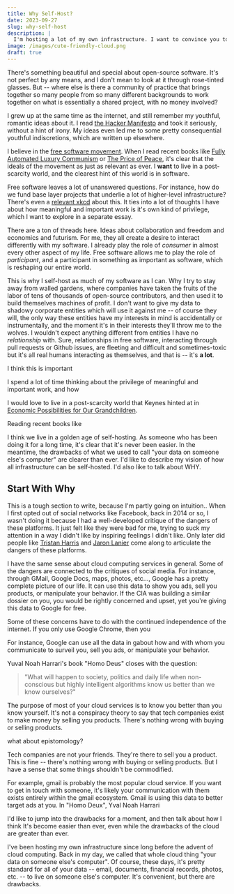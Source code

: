 ```yaml
---
title: Why Self-Host?
date: 2023-09-27
slug: why-self-host
description: |
  I'm hosting a lot of my own infrastructure. I want to convince you to do the same.
image: /images/cute-friendly-cloud.png
draft: true
---
```


There's something beautiful and special about open-source software.
It's not perfect by any means, and I don't mean to look at it through rose-tinted glasses.
But -- where else is there a community of practice that brings together so many people from so many different backgrounds to work together on what is essentially a shared project, with no money involved?

I grew up at the same time as the internet, and still remember my youthful, romantic ideas about it.
I read [the Hacker Manifesto](https://www.askapache.com/hacking/hacker-manifesto/) and took it seriously, without a hint of irony.
My ideas even led me to some pretty consequential youthful indiscretions, which are written up elsewhere.

I believe in the [free software movement](https://en.wikipedia.org/wiki/Free_software_movement).
When I read recent books like [Fully Automated Luxury Communism](https://en.wikipedia.org/wiki/Fully_Automated_Luxury_Communism) or [The Price of Peace](https://www.theguardian.com/books/2020/jun/14/the-price-of-peace-by-zachary-d-carter-review-how-liberals-betrayed-keynes), it's clear that the ideals of the movement as just as relevant as ever.
I **want** to live in a post-scarcity world, and the clearest hint of this world is in software.

Free software leaves a lot of unanswered questions.
For instance, how do we fund base layer projects that underlie a lot of higher-level infrastructure?
There's even a [relevant xkcd](https://xkcd.com/2347/) about this.
It ties into a lot of thoughts I have about how meaningful and important work is it's own kind of privilege, which I want to explore in a separate essay.

There are a ton of threads here.
Ideas about collaboration and freedom and economics and futurism.
For me, they all create a desire to interact differently with my software.
I already play the role of *consumer* in almost every other aspect of my life.
Free software allows me to play the role of *participant*, and a participant in something as important as software, which is reshaping our entire world.

This is why I self-host as much of my software as I can.
Why I try to stay away from walled gardens, where companies have taken the fruits of the labor of tens of thousands of open-source contributors, and then used it to build themselves machines of profit.
I don't want to give my data to shadowy corporate entities which will use it against me -- of course they will, the only way these entities have my interests in mind is accidentally or instrumentally, and the moment it's in their interests they'll throw me to the wolves.
I wouldn't expect anything different from entities I have no *relationship* with.
Sure, relationships in free software, interacting through pull requests or Github issues, are fleeting and difficult and sometimes-toxic but it's all real humans interacting as themselves, and that is -- it's **a lot**.

I think this is important


I spend a lot of time thinking about the privilege of meaningful and important work, and how 

I would love to live in a post-scarcity world that Keynes hinted at in [Economic Possibilities for Our Grandchildren](https://www.aspeninstitute.org/wp-content/uploads/files/content/upload/Intro_and_Section_I.pdf).

Reading recent books like 


I think we live in a golden age of self-hosting.
As someone who has been doing it for a long time, it's clear that it's never been easier.
In the meantime, the drawbacks of what we used to call "your data on someone else's computer" are clearer than ever.
I'd like to describe my vision of how all infrastructure can be self-hosted.
I'd also like to talk about WHY.

## Start With Why

This is a tough section to write, because I'm partly going on intuition..
When I first opted out of social networks like Facebook, back in 2014 or so, I wasn't doing it because I had a well-developed critique of the dangers of these platforms.
It just felt like they were bad for me, trying to suck my attention in a way I didn't like by inspiring feelings I didn't like.
Only later did people like [Tristan Harris](https://en.wikipedia.org/wiki/Tristan_Harris) and [Jaron Lanier](https://en.wikipedia.org/wiki/Jaron_Lanier) come along to articulate the dangers of these platforms.

I have the same sense about cloud computing services in general.
Some of the dangers are connected to the critiques of social media.
For instance, through GMail, Google Docs, maps, photos, etc..., Google has a pretty complete picture of our life.
It can use this data to show you ads, sell you products, or manipulate your behavior.
If the CIA was building a similar dossier on you, you would be rightly concerned and upset, yet you're giving this data to Google for free.

Some of these concerns have to do with the continued independence of the internet.
If you only use Google Chrome, then you 

For instance, Google can use all the data in gabout how and with whom you communicate to surveil you, sell you ads, or manipulate your behavior.

Yuval Noah Harrari's book "Homo Deus" closes with the question:

> "What will happen to society, politics and daily life when non-conscious but highly intelligent algorithms know us better than we know ourselves?"

The purpose of most of your cloud services is to know you better than you know yourself.
It's not a conspiracy theory to say that tech companies exist to make money by selling you products.
There's nothing wrong with buying or selling products.

what about epistomology?


Tech companies are not your friends.
They're there to sell you a product.
This is fine -- there's nothing wrong with buying or selling products.
But I have a sense that some things shouldn't be commodified.

For example, gmail is probably the most popular cloud service.
If you want to get in touch with someone, it's likely your communication with them exists entirely within the gmail ecosystem.
Gmail is using this data to better target ads at you.
In "Homo Deux", Yval Noah Harrari 


I'd like to jump into the drawbacks for a moment, and then talk about how I think 
It's become easier than ever, even while the drawbacks of the cloud are greater than ever.

I've been hosting my own infrastructure since long before the advent of cloud computing.
Back in my day, we called that whole cloud thing "your data on someone else's computer".
Of course, these days, it's pretty standard for all of your data -- email, documents, financial records, photos, etc. -- to live on someone else's computer.
It's convenient, but there are drawbacks.

